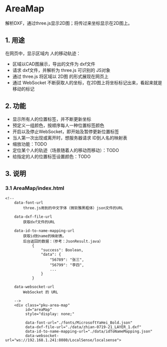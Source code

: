 # AreaMap

解析DXF，通过three.js显示2D图；将传过来坐标显示在2D图上。

## 1. 用途

在网页中，显示区域内 人的移动轨迹：

 * 区域以CAD图展示，导出的文件为 dxf文件
 * 请求 dxf文件，并解析为 three.js 可识别的 JS对象
 * 通过 three.js 将区域以 2D图 的形式展现在网页上
 * 通过 WebSocket 不断获取人的坐标，在2D图上将坐标标记出来，看起来就是移动的标记

## 2. 功能

 * 显示所有人的位置标签，并不断更新坐标
 * 预定义一组颜色，按顺序每人一种位置标签颜色
 * 开启以及停止WebSocket，即开始及暂停更新位置标签
 * 当人第一次出现或离开时，想服务器请求 ID到人名的映射表
 * 缩放功能：TODO
 * 定位某个人的轨迹（场景随着人的移动而移动）：TODO
 * 给指定的人的位置标签设置颜色：TODO

## 3. 说明

### 3.1 AreaMap/index.html


```
<!--
    data-font-url
        three.js用到的中文字体（微软雅黑粗体）json文件的URL

    data-dxf-file-url
        获取dxf文件的URL

    data-id-to-name-mapping-url
        获取id到name的映射表。
        后台返回的数据：（参考：JsonResult.java）
            {
                "success": Boolean,
                "data": {
                    "56789": "张三",
                    "56799": "李四",
                    ...
                }
            }

    data-websocket-url
        WebSocket 的 URL

    -->
    <div class="pku-area-map"
         id="areaMap"
         style="display: none;"

         data-font-url="./fonts/MicrosoftYaHei_Bold.json"
         data-dxf-file-url="./data/zhian-0719-21_LAYER_1.dxf"
         data-id-to-name-mapping-url="./data/idToNameMapping.json"
         data-websocket-url="ws://192.168.1.241:8080/LocalSense/localsense">
```

